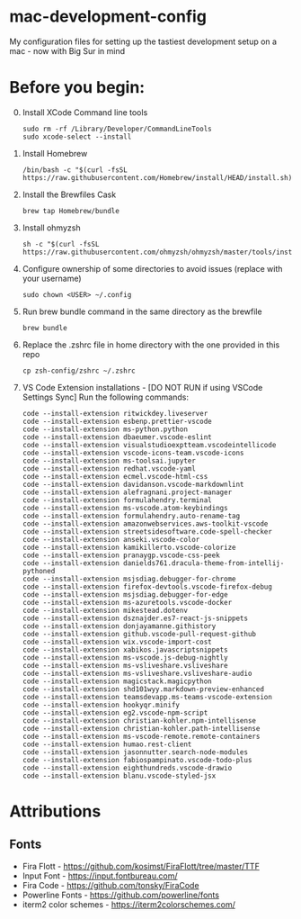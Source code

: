# mac-development-config

My configuration files for setting up the tastiest development setup on a mac - now with Big Sur in mind

# Before you begin:

0.  Install XCode Command line tools

        sudo rm -rf /Library/Developer/CommandLineTools
        sudo xcode-select --install

1.  Install Homebrew

        /bin/bash -c "$(curl -fsSL https://raw.githubusercontent.com/Homebrew/install/HEAD/install.sh)"

2.  Install the Brewfiles Cask

        brew tap Homebrew/bundle

3.  Install ohmyzsh

        sh -c "$(curl -fsSL https://raw.githubusercontent.com/ohmyzsh/ohmyzsh/master/tools/install.sh)"

4.  Configure ownership of some directories to avoid issues (replace <USER> with your username)

        sudo chown <USER> ~/.config

5.  Run brew bundle command in the same directory as the brewfile

        brew bundle

6.  Replace the .zshrc file in home directory with the one provided in this repo

        cp zsh-config/zshrc ~/.zshrc

7.  VS Code Extension installations - [DO NOT RUN if using VSCode Settings Sync]
    Run the following commands:

        code --install-extension ritwickdey.liveserver
        code --install-extension esbenp.prettier-vscode
        code --install-extension ms-python.python
        code --install-extension dbaeumer.vscode-eslint
        code --install-extension visualstudioexptteam.vscodeintellicode
        code --install-extension vscode-icons-team.vscode-icons
        code --install-extension ms-toolsai.jupyter
        code --install-extension redhat.vscode-yaml
        code --install-extension ecmel.vscode-html-css
        code --install-extension davidanson.vscode-markdownlint
        code --install-extension alefragnani.project-manager
        code --install-extension formulahendry.terminal
        code --install-extension ms-vscode.atom-keybindings
        code --install-extension formulahendry.auto-rename-tag
        code --install-extension amazonwebservices.aws-toolkit-vscode
        code --install-extension streetsidesoftware.code-spell-checker
        code --install-extension anseki.vscode-color
        code --install-extension kamikillerto.vscode-colorize
        code --install-extension pranaygp.vscode-css-peek
        code --install-extension danields761.dracula-theme-from-intellij-pythoned
        code --install-extension msjsdiag.debugger-for-chrome
        code --install-extension firefox-devtools.vscode-firefox-debug
        code --install-extension msjsdiag.debugger-for-edge
        code --install-extension ms-azuretools.vscode-docker
        code --install-extension mikestead.dotenv
        code --install-extension dsznajder.es7-react-js-snippets
        code --install-extension donjayamanne.githistory
        code --install-extension github.vscode-pull-request-github
        code --install-extension wix.vscode-import-cost
        code --install-extension xabikos.javascriptsnippets
        code --install-extension ms-vscode.js-debug-nightly
        code --install-extension ms-vsliveshare.vsliveshare
        code --install-extension ms-vsliveshare.vsliveshare-audio
        code --install-extension magicstack.magicpython
        code --install-extension shd101wyy.markdown-preview-enhanced
        code --install-extension teamsdevapp.ms-teams-vscode-extension
        code --install-extension hookyqr.minify
        code --install-extension eg2.vscode-npm-script
        code --install-extension christian-kohler.npm-intellisense
        code --install-extension christian-kohler.path-intellisense
        code --install-extension ms-vscode-remote.remote-containers
        code --install-extension humao.rest-client
        code --install-extension jasonnutter.search-node-modules
        code --install-extension fabiospampinato.vscode-todo-plus
        code --install-extension eighthundreds.vscode-drawio
        code --install-extension blanu.vscode-styled-jsx

# Attributions

## Fonts

- Fira Flott - https://github.com/kosimst/FiraFlott/tree/master/TTF
- Input Font - https://input.fontbureau.com/
- Fira Code - https://github.com/tonsky/FiraCode
- Powerline Fonts - https://github.com/powerline/fonts
- iterm2 color schemes - https://iterm2colorschemes.com/
